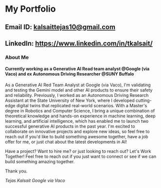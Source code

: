 # My Portfolio

## Email ID: kalsaittejas10@gmail.com
## LinkedIn: https://www.linkedin.com/in/tkalsait/

### About Me

#### Currently working as a Generative AI Read team analyst @Google (via Vaco) and ex Autonomous Driving Researcher @SUNY Buffalo

As a Generative AI Red Team Analyst at Google (via Vaco), I'm validating and testing the Gemini model and other AI products to ensure their safety and reliability. Previously, I worked as an Autonomous Driving Research Assistant at the State University of New York, where I developed cutting-edge digital twins that replicated real-world scenarios. With a Master's degree in Robotics and Computer Science, I bring a unique combination of theoretical knowledge and hands-on experience in machine learning, deep learning, and artificial intelligence, which has enabled me to launch two successful generative AI products in the past year. I'm excited to collaborate on innovative projects and explore new ideas, so feel free to reach out if you'd like to build something awesome together, have a job offer for me, or just chat about the latest developments in AI!

Have a project? Want to hire me? or just looking to reach out?
Let's Work Together!
Feel free to reach out if you just want to connect or see if we can build something amazing together.

Thank you.

*Tejas Kalsait*
*Google via Vaco*